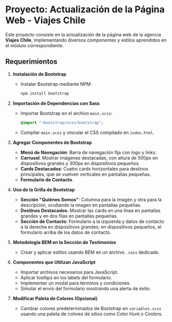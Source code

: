 # Proyecto: Actualización de la Página Web - Viajes Chile

Este proyecto consiste en la actualización de la página web de la agencia **Viajes Chile**, implementando diversos componentes y estilos aprendidos en el módulo correspondiente.

## Requerimientos

1. **Instalación de Bootstrap**
   - Instalar Bootstrap mediante NPM:

     ```sh
     npm install bootstrap
     ```

2. **Importación de Dependencias con Sass**
   - Importar Bootstrap en el archivo `main.scss`:

     ```scss
     @import "~bootstrap/scss/bootstrap";
     ```

   - Compilar `main.scss` y vincular el CSS compilado en `index.html`.

3. **Agregar Componentes de Bootstrap**
   - **Menú de Navegación**: Barra de navegación fija con logo y links.
   - **Carrusel**: Mostrar imágenes destacadas, con altura de 500px en dispositivos grandes y 300px en dispositivos pequeños.
   - **Cards Destacados**: Cuatro cards horizontales para destinos principales, que se vuelven verticales en pantallas pequeñas.
   - **Formulario de Contacto**.

4. **Uso de la Grilla de Bootstrap**
   - **Sección "Quiénes Somos"**: Columna para la imagen y otra para la descripción, ocultando la imagen en pantallas pequeñas.
   - **Destinos Destacados**: Mostrar las cards en una línea en pantallas grandes y en dos filas en pantallas pequeñas.
   - **Sección de Contacto**: Formulario a la izquierda y datos de contacto a la derecha en dispositivos grandes; en dispositivos pequeños, el formulario arriba de los datos de contacto.

5. **Metodología BEM en la Sección de Testimonios**
   - Crear y aplicar estilos usando BEM en un archivo `.sass` dedicado.

6. **Componentes que Utilizan JavaScript**
   - Importar archivos necesarios para JavaScript.
   - Aplicar tooltips en los labels del formulario.
   - Implementar un modal para términos y condiciones.
   - Simular el envío del formulario mostrando una alerta de éxito.

7. **Modificar Paleta de Colores (Opcional)**
   - Cambiar colores predeterminados de Bootstrap en `variables.scss` usando una paleta de colores de sitios como Color Hunt o Coolors.
